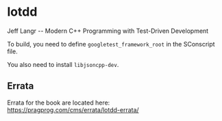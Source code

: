 # lotdd

Jeff Langr -- Modern C++ Programming with Test-Driven Development

To build, you need to define `googletest_framework_root` in the SConscript file.

You also need to install `libjsoncpp-dev`.

## Errata

Errata for the book are located here: https://pragprog.com/cms/errata/lotdd-errata/

